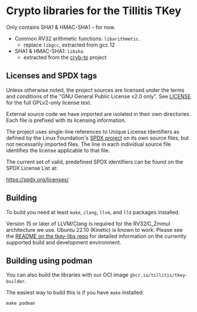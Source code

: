 # Crypto libraries for the Tillitis TKey
Only contains SHA1 & HMAC-SHA1 – for now. 

- Common RV32 arithmetic functions: `libarithmetic`.
  - replace `libgcc`, extracted from gcc 12
- SHA1 & HMAC-SHA1: `libsha`.
  - extracted from the [cryb-to](https://github.com/cryb-to/cryb-to) project

## Licenses and SPDX tags

Unless otherwise noted, the project sources are licensed under the
terms and conditions of the "GNU General Public License v2.0 only".
See [LICENSE](LICENSE) for the full GPLv2-only license text.

External source code we have imported are isolated in their own
directories. Each file is prefixed with its licensing information.

The project uses single-line references to Unique License Identifiers
as defined by the Linux Foundation's [SPDX project](https://spdx.org/)
on its own source files, but not necessarily imported files. The line
in each individual source file identifies the license applicable to
that file.

The current set of valid, predefined SPDX identifiers can be found on
the SPDX License List at:

https://spdx.org/licenses/

## Building

To build you need at least `make`, `clang`, `llvm`, and `lld` packages installed. 

Version 15 or later of LLVM/Clang is required for the RV32IC\_Zmmul
architecture we use. Ubuntu 22.10 (Kinetic) is known to work. Please
see the
[README on the tkey-libs repo](https://github.com/tillitis/tkey-libs)
for detailed information on the currently supported build and development
environment.

## Building using podman

You can also build the libraries with our OCI image
`ghcr.io/tillitis/tkey-builder`. 

The easiest way to build this is if you have `make` installed:

```
make podman
```
